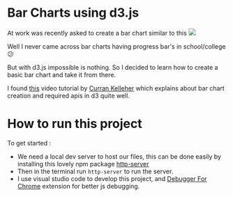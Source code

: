 # Bar Charts using d3.js

At work was recently asked to create a bar chart similar to this ![](https://i.imgur.com/E4FhRYq.png)

Well I never came across bar charts having progress bar's in school/college :confused:

But with d3.js impossible is nothing. So I decided to learn how to create a basic bar chart and take it from there.

I found [this](https://www.youtube.com/watch?v=NlBt-7PuaLk) video tutorial by [Curran Kelleher](https://twitter.com/currankelleher) which explains about bar chart creation and required apis in d3 quite well.

# How to run this project
To get started :
* We need a local dev server to host our files, this can be done easily by installing this lovely npm package [http-server](https://www.npmjs.com/package/http-server)
* Then in the terminal run `http-server` to run the server.
* I use visual studio code to develop this project, and [Debugger For Chrome](https://marketplace.visualstudio.com/items?itemName=msjsdiag.debugger-for-chrome) extension for better js debugging.